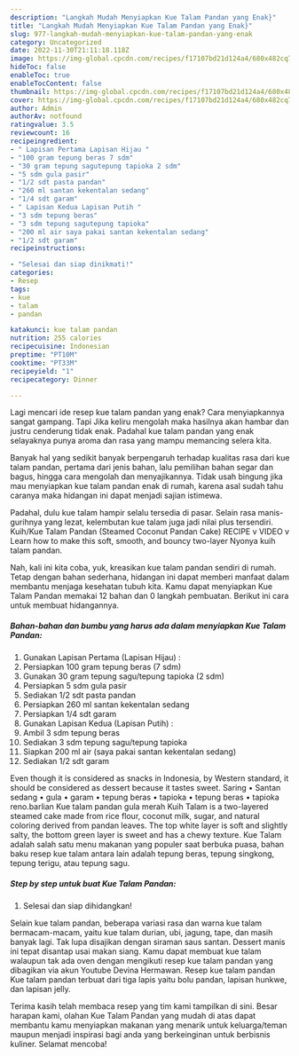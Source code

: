 ```yaml
---
description: "Langkah Mudah Menyiapkan Kue Talam Pandan yang Enak}"
title: "Langkah Mudah Menyiapkan Kue Talam Pandan yang Enak}"
slug: 977-langkah-mudah-menyiapkan-kue-talam-pandan-yang-enak
category: Uncategorized
date: 2022-11-30T21:11:18.118Z
image: https://img-global.cpcdn.com/recipes/f17107bd21d124a4/680x482cq70/kue-talam-pandan-foto-resep-utama.jpg
hideToc: false
enableToc: true
enableTocContent: false
thumbnail: https://img-global.cpcdn.com/recipes/f17107bd21d124a4/680x482cq70/kue-talam-pandan-foto-resep-utama.jpg
cover: https://img-global.cpcdn.com/recipes/f17107bd21d124a4/680x482cq70/kue-talam-pandan-foto-resep-utama.jpg
author: Admin
authorAv: notfound
ratingvalue: 3.5
reviewcount: 16
recipeingredient:
- " Lapisan Pertama Lapisan Hijau "
- "100 gram tepung beras 7 sdm"
- "30 gram tepung sagutepung tapioka 2 sdm"
- "5 sdm gula pasir"
- "1/2 sdt pasta pandan"
- "260 ml santan kekentalan sedang"
- "1/4 sdt garam"
- " Lapisan Kedua Lapisan Putih "
- "3 sdm tepung beras"
- "3 sdm tepung sagutepung tapioka"
- "200 ml air saya pakai santan kekentalan sedang"
- "1/2 sdt garam"
recipeinstructions:

- "Selesai dan siap dinikmati!"
categories:
- Resep
tags:
- kue
- talam
- pandan

katakunci: kue talam pandan 
nutrition: 255 calories
recipecuisine: Indonesian
preptime: "PT10M"
cooktime: "PT33M"
recipeyield: "1"
recipecategory: Dinner

---
```



Lagi mencari ide resep kue talam pandan yang enak? Cara menyiapkannya sangat gampang. Tapi Jika keliru mengolah maka hasilnya akan hambar dan justru cenderung tidak enak. Padahal kue talam pandan yang enak selayaknya punya aroma dan rasa yang mampu memancing selera kita.


Banyak hal yang sedikit banyak berpengaruh terhadap kualitas rasa dari kue talam pandan, pertama dari jenis bahan, lalu pemilihan bahan segar dan bagus, hingga cara mengolah dan menyajikannya. Tidak usah bingung jika mau menyiapkan kue talam pandan enak di rumah, karena asal sudah tahu caranya maka hidangan ini dapat menjadi sajian istimewa.

Padahal, dulu kue talam hampir selalu tersedia di pasar. Selain rasa manis-gurihnya yang lezat, kelembutan kue talam juga jadi nilai plus tersendiri. Kuih/Kue Talam Pandan (Steamed Coconut Pandan Cake) RECIPE v VIDEO v Learn how to make this soft, smooth, and bouncy two-layer Nyonya kuih talam pandan.


Nah, kali ini kita coba, yuk, kreasikan kue talam pandan sendiri di rumah. Tetap dengan bahan sederhana, hidangan ini dapat memberi manfaat dalam membantu menjaga kesehatan tubuh kita. Kamu dapat menyiapkan Kue Talam Pandan memakai 12 bahan dan 0 langkah pembuatan. Berikut ini cara untuk membuat hidangannya.

<!--inarticleads1-->

##### Bahan-bahan dan bumbu yang harus ada dalam menyiapkan Kue Talam Pandan:

1. Gunakan  Lapisan Pertama (Lapisan Hijau) :
1. Persiapkan 100 gram tepung beras (7 sdm)
1. Gunakan 30 gram tepung sagu/tepung tapioka (2 sdm)
1. Persiapkan 5 sdm gula pasir
1. Sediakan 1/2 sdt pasta pandan
1. Persiapkan 260 ml santan kekentalan sedang
1. Persiapkan 1/4 sdt garam
1. Gunakan  Lapisan Kedua (Lapisan Putih) :
1. Ambil 3 sdm tepung beras
1. Sediakan 3 sdm tepung sagu/tepung tapioka
1. Siapkan 200 ml air (saya pakai santan kekentalan sedang)
1. Sediakan 1/2 sdt garam


Even though it is considered as snacks in Indonesia, by Western standard, it should be considered as dessert because it tastes sweet. Saring • Santan sedang • gula • garam • tepung beras • tapioka • tepung beras • tapioka reno.barlian Kue talam pandan gula merah Kuih Talam is a two-layered steamed cake made from rice flour, coconut milk, sugar, and natural coloring derived from pandan leaves. The top white layer is soft and slightly salty, the bottom green layer is sweet and has a chewy texture. Kue Talam adalah salah satu menu makanan yang populer saat berbuka puasa, bahan baku resep kue talam antara lain adalah tepung beras, tepung singkong, tepung terigu, atau tepung sagu. 

<!--inarticleads2-->

##### Step by step untuk buat Kue Talam Pandan:


1. Selesai dan siap dihidangkan!

Selain kue talam pandan, beberapa variasi rasa dan warna kue talam bermacam-macam, yaitu kue talam durian, ubi, jagung, tape, dan masih banyak lagi. Tak lupa disajikan dengan siraman saus santan. Dessert manis ini tepat disantap usai makan siang. Kamu dapat membuat kue talam walaupun tak ada oven dengan mengikuti resep kue talam pandan yang dibagikan via akun Youtube Devina Hermawan. Resep kue talam pandan Kue talam pandan terbuat dari tiga lapis yaitu bolu pandan, lapisan hunkwe, dan lapisan jelly. 

Terima kasih telah membaca resep yang tim kami tampilkan di sini. Besar harapan kami, olahan Kue Talam Pandan yang mudah di atas dapat membantu kamu menyiapkan makanan yang menarik untuk keluarga/teman maupun menjadi inspirasi bagi anda yang berkeinginan untuk berbisnis kuliner. Selamat mencoba!
